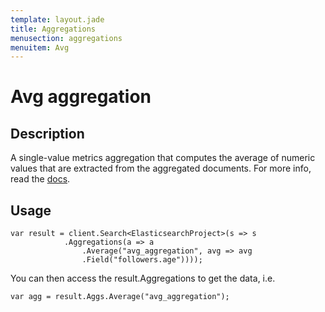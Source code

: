 ```yaml
---
template: layout.jade
title: Aggregations
menusection: aggregations
menuitem: Avg
---
```



# Avg aggregation

## Description

A single-value metrics aggregation that computes the average of numeric values that are extracted from the aggregated documents. For more info, read the [docs](http://www.elasticsearch.org/guide/en/elasticsearch/reference/current/search-aggregations-metrics-avg-aggregation.html).

## Usage

	var result = client.Search<ElasticsearchProject>(s => s
				.Aggregations(a => a
					.Average("avg_aggregation", avg => avg
					.Field("followers.age"))));

You can then access the result.Aggregations to get the data, i.e.

	var agg = result.Aggs.Average("avg_aggregation");
